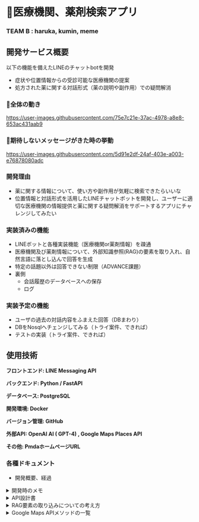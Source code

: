 # 💊医療機関、薬剤検索アプリ

### **TEAM B  :  haruka, kumin, meme**
## 開発サービス概要

以下の機能を備えたLINEのチャットbotを開発
- 症状や位置情報からの受診可能な医療機関の提案
- 処方された薬に関する対話形式（薬の説明や副作用）での疑問解消

### 📍全体の動き
https://user-images.githubusercontent.com/75e7c21e-37ac-4978-a8e8-653ac431aab9







### 📍期待しないメッセージがきた時の挙動
https://user-images.githubusercontent.com/5d91e2df-24af-403e-a003-e76878080adc






### **開発理由**
- 薬に関する情報について、使い方や副作用が気軽に検索できたらいいな
- 位置情報と対話形式を活用したLINEチャットボットを開発し、ユーザーに適切な医療機関の情報提供と薬に関する疑問解消をサポートするアプリにチャレンジしてみたい

### **実装済みの機能**
- LINEボットと各種実装機能（医療機関or薬剤情報）を疎通
- 医療機関及び薬剤情報について、外部知識参照(RAG)の要素を取り入れ、自然言語に落とし込んで回答を生成
- 特定の話題以外は回答できない制限（ADVANCE課題）
- 裏側
    - 会話履歴のデータベースへの保存
    - ログ

### **実装予定の機能**
- ユーザの過去の対話内容をふまえた回答（DBまわり）
- DBをNosqlへチェンジしてみる（トライ案件、できれば）
- テストの実装（トライ案件、できれば）


## 使用技術

**フロントエンド: LINE Messaging API**

**バックエンド: Python / FastAPI**

**データベース: PostgreSQL**

**開発環境: Docker**

**バージョン管理: GitHub**

**外部API:  OpenAI AI ( GPT-4) , Google Maps Places API**

**その他: PmdaホームページURL**


### **各種ドキュメント**
- 開発概要、経過

<details>
<summary>開発時のメモ</summary>

### 医療機関検索機能に使用するもの（候補）

- Google Maps Places API- 位置情報から検索した近くの医療機関の情報をLLMに渡し、自然言語に組み込んで出力する
- ~~[医療保険情報取得API 取得情報一覧｜マイナポータル (myna.go.jp)](https://myna.go.jp/html/api/medicalexaminfo/infolist.html)~~
- ~~[医療機関情報販売 | まろん医療機関情報2024 (iryokikan.info)](https://www.iryokikan.info/api.html)~~  

### 薬剤検索機能

- 公開された無料APIがないため、~~スクレイピングしてきたデータを~~ PMDA（[医療用医薬品 添付文書等情報検索 | 独立行政法人 医薬品医療機器総合機構 (pmda.go.jp)](https://www.pmda.go.jp/PmdaSearch/iyakuSearch/)）を検索先として指定し、LLMに読み込ませたうえで検索させる ⇒ 出力させる
- スクレイピング禁止: [PMDA スクレイピング禁止](https://www.pmda.go.jp/searchhelp_005.html)

### 医薬品情報検索API

日本国内に限定して医療用医薬品の情報を検索できる無料のAPIは少ないですが、以下のリソースがあります：

#### 1. **厚生労働省「医薬品医療機器情報提供ホームページ」**

- **概要**: 日本の医薬品に関する情報を提供する厚生労働省の公式サイトです。APIとしては公開されていませんが、データをWebスクレイピングで取得することが可能です。
- **特徴**: 医薬品の承認情報、副作用、用法・用量など。
- **URL**: [厚生労働省 医薬品医療機器情報提供ホームページ](https://www.mhlw.go.jp/stf/seisakunitsuite/bunya/0000064845.html)

#### 2. **薬事日報**

- **概要**: 日本の医薬品や医療機器に関する情報を提供する薬事日報のサイトです。公式なAPIは公開されていないため、情報取得には手動でのデータ収集やスクレイピングが必要です。
- **URL**: [薬事日報](https://www.yakuji.co.jp/)

#### 3. **日本薬剤師会**

- **概要**: 日本薬剤師会が提供する医薬品に関する情報源ですが、APIは公開されていません。医薬品情報の参照はサイトを通じて行う必要があります。
- **URL**: [日本薬剤師会](https://www.nichiyaku.or.jp/)

#### 4. **医薬品情報提供サイト（例: くすりのしおり）**

- **概要**: 一部の日本の医薬品情報提供サイトでは、医薬品の詳細情報を提供しており、これらのサイトから情報を取得するための非公式なAPIが存在するかもしれません。
- **URL**: [くすりのしおり](https://www.kusuri-no-shiori.jp/)

#### 5. **日本薬局方**

- **概要**: 日本薬局方に関する情報が提供されています。公式なAPIはないものの、医薬品に関する詳細な情報を掲載している場合があります。
- **URL**: [日本薬局方](https://www.mhlw.go.jp/stf/seisakunitsuite/bunya/0000188410.html)

### APIの使用
これらのリソースは、公式なAPIが提供されていないため、情報を取得するためには以下の方法が考えられます：
- **スクレイピング**: サイトからデータを抽出するためのスクレイピング手法を用いる（注意点：利用規約を確認し、スクレイピングの許可があるか確認すること）。
- **手動データ収集**: APIが公開されていない場合、データを手動で収集し、自分のデータベースを作成する方法もあります。
        
### まとめ
日本国内で利用できる無料の医薬品情報APIは少なく、主に公式なサイトからデータを取得する必要あり。APIの有無や利用方法については、各公式サイトや関連機関に問い合わせることも有効。また、APIが提供されていない場合には、スクレイピングや手動収集の方法を検討。
</details>


<details>
<summary>API設計書</summary>

```jsx
{
  "openapi": "3.1.0",
  "info": {
    "title": "FastAPI",
    "version": "0.1.0"
  },
  "paths": {
    "/": {
      "get": {
        "summary": "Index",
        "operationId": "index__get",
        "responses": {
          "200": {
            "description": "Successful Response",
            "content": {
              "application/json": {
                "schema": {}
              }
            }
          }
        }
      }
    },
    "/callback/": {
      "post": {
        "summary": "Callback",
        "operationId": "callback_callback__post",
        "responses": {
          "200": {
            "description": "Successful Response",
            "content": {
              "application/json": {
                "schema": {}
              }
            }
          }
        }
      }
    },
    "/api/conversation/": {
      "post": {
        "summary": "Create Conversation",
        "operationId": "create_conversation_api_conversation__post",
        "requestBody": {
          "content": {
            "application/json": {
              "schema": {
                "$ref": "#/components/schemas/Body_create_conversation_api_conversation__post"
              }
            }
          },
          "required": true
        },
        "responses": {
          "200": {
            "description": "Successful Response",
            "content": {
              "application/json": {
                "schema": {}
              }
            }
          },
          "422": {
            "description": "Validation Error",
            "content": {
              "application/json": {
                "schema": {
                  "$ref": "#/components/schemas/HTTPValidationError"
                }
              }
            }
          }
        }
      }
    },
    "/api/conversation/{user_id}": {
      "get": {
        "summary": "Read Conversation",
        "operationId": "read_conversation_api_conversation__user_id__get",
        "parameters": [
          {
            "name": "user_id",
            "in": "path",
            "required": true,
            "schema": {
              "type": "string",
              "title": "User Id"
            }
          }
        ],
        "responses": {
          "200": {
            "description": "Successful Response",
            "content": {
              "application/json": {
                "schema": {}
              }
            }
          },
          "422": {
            "description": "Validation Error",
            "content": {
              "application/json": {
                "schema": {
                  "$ref": "#/components/schemas/HTTPValidationError"
                }
              }
            }
          }
        }
      }
    }
  },
  "components": {
    "schemas": {
      "Body_create_conversation_api_conversation__post": {
        "properties": {
          "user_id": {
            "type": "string",
            "title": "User Id"
          },
          "user_message": {
            "type": "string",
            "title": "User Message"
          },
          "bot_response": {
            "type": "string",
            "title": "Bot Response"
          }
        },
        "type": "object",
        "required": ["user_id", "user_message", "bot_response"],
        "title": "Body_create_conversation_api_conversation__post"
      },
      "HTTPValidationError": {
        "properties": {
          "detail": {
            "items": {
              "$ref": "#/components/schemas/ValidationError"
            },
            "type": "array",
            "title": "Detail"
          }
        },
        "type": "object",
        "title": "HTTPValidationError"
      },
      "ValidationError": {
        "properties": {
          "loc": {
            "items": {
              "anyOf": [
                {
                  "type": "string"
                },
                {
                  "type": "integer"
                }
              ]
            },
            "type": "array",
            "title": "Location"
          },
          "msg": {
            "type": "string",
            "title": "Message"
          },
          "type": {
            "type": "string",
            "title": "Error Type"
          }
        },
        "type": "object",
        "required": ["loc", "msg", "type"],
        "title": "ValidationError"
      }
    }
  }
}

```

</details>

<details>
<summary>RAG要素の取り込みについての考え方</summary>

### 1. 症状や位置情報からの医療機関の提案

### 1.1 現在のアプローチ

現在のアプローチでは、ユーザーの位置情報や症状に基づいて、Google Maps APIなどの外部サービスから医療機関の情報を取得し、提案することができます。これには以下のステップが含まれます：

- **位置情報の取得**: ユーザーからの位置情報を取得する。
- **医療機関の検索**: Google Maps Places APIなどを使用して、位置情報に基づいて医療機関を検索する。
- **結果の提示**: 検索結果をユーザーに提示する。

### 1.2 RAGの要素を取り入れる方法

RAGを取り入れるためには、生成モデルと情報検索の組み合わせを利用します。以下の手順で実装できます：

1. **情報検索**: Google Maps APIなどで医療機関の情報を取得します。
2. **生成モデル**: 取得した情報を元に、生成モデル（例えば、GPT-4）で自然言語での提案を生成します。
3. **対話の強化**: ユーザーの質問や追加のリクエストに応じて、生成モデルが適切な回答を生成します。

### 2. 処方された薬に関する疑問解消

### 2.1 現在のアプローチ

現在のアプローチでは、ユーザーが処方された薬について質問し、それに対する一般的な回答や情報を提供することができます。これには以下のステップが含まれます：

- **薬の情報収集**: 薬に関する一般的な情報やFAQを提供する。
- **ユーザーからの質問に対応**: 薬に関する具体的な質問に答える。

### 2.2 RAGの要素を取り入れる方法

処方された薬に関する疑問解消にRAGの要素を取り入れるには、以下の手順で実装できます：

1. **情報検索**: 薬に関するデータベースや情報源から詳細な情報を検索します（例：医薬品データベース、公開された研究論文、信頼できるウェブサイト）。
2. **生成モデル**: 検索結果を基に生成モデルがユーザーの質問に対して自然言語で回答を生成します。
3. **対話の強化**: 薬に関する追加の質問や具体的なケースに対して、生成モデルが応答を提供します。
</details>

<details>
<summary>Google Maps APIメソッドの一覧</summary>

| №  | メソッド名 | メソッド内容                                | 例                     | その他の情報                                | 今回の実装使用中かどうか                       |
|----|------------|--------------------------------------------|------------------------|---------------------------------------------|-------------------------------------------------|
| 1  | location   | 検索の中心となる位置（緯度と経度のタプル）を指定 | (35.6895, 139.6917)    | 必須パラメータ                                | 第１の対話の回答結果として使用                   |
| 2  | radius     | 検索範囲の半径をメートル単位で指定          | 1000                   | rankbyがdistanceでない場合に必須                | 第１の対話の回答結果として使用                   |
| 3  | keyword    | 任意の検索キーワードを指定                  | "hospital"             | 施設の名前やカテゴリに基づいて検索               | 第１の対話の回答結果として使用                   |
| 4  | language   | 検索結果の言語を指定                        | "ja"                   | 結果の言語設定                                  | 回答内容を日本語にするかどうかなので、毎回使用       |
| 5  | min_price  | 価格レベルの下限を指定                      | 0                      | 価格レベルは0（無料）から4（非常に高価）まで       | 対話：価格０～４を指定したら表示可能               |
| 6  | max_price  | 価格レベルの上限を指定                      | 4                      | 価格レベルは0（無料）から4（非常に高価）まで       | 対話：価格０～４を指定したら表示可能               |
| 7  | name       | 場所の名前を指定して検索                    | "General Hospital"     | 施設の名前に基づいて検索                          | 対話：具体的な施設名を指定したら表示可能           |
| 8  | open_now   | 現在営業中の施設のみを検索するかどうかを指定 | True                   | 現在営業中の施設のみを検索                         | 対話：営業中を指定したら表示可能                 |
| 9  | rankby     | 結果の並び順を指定                          | "prominence"または"distance" | distanceに設定するとradiusは指定できない        | 対話：近い順に表示させる？                        |
| 10 | type       | 検索する施設の種類を指定                    | "hospital"             | 施設の種類（例：restaurant, cafe, hospital）  | hospitalとして、結果表示を毎回使用                |

</summary>
</details>
